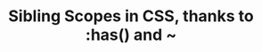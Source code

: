 ---
layout: bookmark
title: Sibling Scopes in CSS, thanks to :has() and ~
tags:
  - Bookmarks
  - CSS
  - Resources
created: '2023-04-15T09:20:26.879Z'
link: https://www.bram.us/2023/01/12/sibling-scopes-in-css-thanks-to-has/
id: 557848338
excerpt: Leverage CSS :has() to select all siblings between two element boundaries.
image: >-
  https://www.bram.us/wordpress/wp-content/uploads/2023/01/sibling-scoped-styles-bramus-1.png
---
